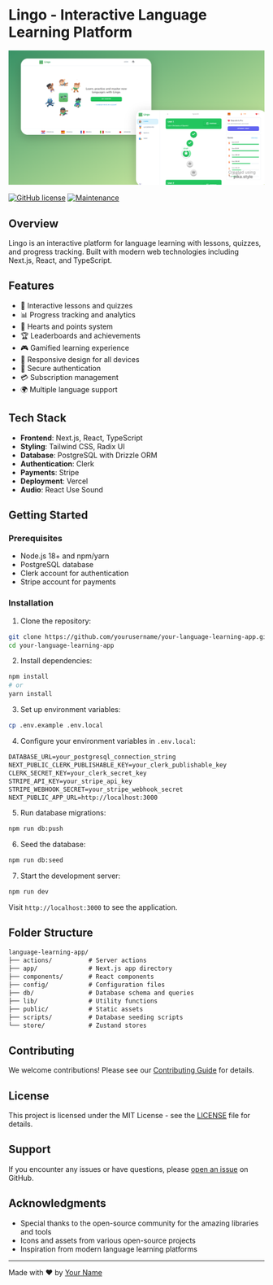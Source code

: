 # Lingo - Interactive Language Learning Platform

![Lingo - Interactive platform for language learning.](/.github/images/img_main.png "Lingo - Interactive platform for language learning.")

[![GitHub license](https://img.shields.io/badge/license-MIT-blue.svg)](https://github.com/yourusername/your-language-learning-app/blob/main/LICENSE "GitHub license")
[![Maintenance](https://img.shields.io/badge/Maintained%3F-yes-green.svg)](https://github.com/yourusername/your-language-learning-app/commits/main "Maintenance")

## Overview

Lingo is an interactive platform for language learning with lessons, quizzes, and progress tracking. Built with modern web technologies including Next.js, React, and TypeScript.

## Features

- 🎯 Interactive lessons and quizzes
- 📊 Progress tracking and analytics
- 💎 Hearts and points system
- 🏆 Leaderboards and achievements
- 🎮 Gamified learning experience
- 📱 Responsive design for all devices
- 🔐 Secure authentication
- 💳 Subscription management
- 🌍 Multiple language support

## Tech Stack

- **Frontend**: Next.js, React, TypeScript
- **Styling**: Tailwind CSS, Radix UI
- **Database**: PostgreSQL with Drizzle ORM
- **Authentication**: Clerk
- **Payments**: Stripe
- **Deployment**: Vercel
- **Audio**: React Use Sound

## Getting Started

### Prerequisites

- Node.js 18+ and npm/yarn
- PostgreSQL database
- Clerk account for authentication
- Stripe account for payments

### Installation

1. Clone the repository:

```bash
git clone https://github.com/yourusername/your-language-learning-app.git
cd your-language-learning-app
```

2. Install dependencies:

```bash
npm install
# or
yarn install
```

3. Set up environment variables:

```bash
cp .env.example .env.local
```

4. Configure your environment variables in `.env.local`:

```env
DATABASE_URL=your_postgresql_connection_string
NEXT_PUBLIC_CLERK_PUBLISHABLE_KEY=your_clerk_publishable_key
CLERK_SECRET_KEY=your_clerk_secret_key
STRIPE_API_KEY=your_stripe_api_key
STRIPE_WEBHOOK_SECRET=your_stripe_webhook_secret
NEXT_PUBLIC_APP_URL=http://localhost:3000
```

5. Run database migrations:

```bash
npm run db:push
```

6. Seed the database:

```bash
npm run db:seed
```

7. Start the development server:

```bash
npm run dev
```

Visit `http://localhost:3000` to see the application.

## Folder Structure

```
language-learning-app/
├── actions/          # Server actions
├── app/              # Next.js app directory
├── components/       # React components
├── config/           # Configuration files
├── db/               # Database schema and queries
├── lib/              # Utility functions
├── public/           # Static assets
├── scripts/          # Database seeding scripts
└── store/            # Zustand stores
```

## Contributing

We welcome contributions! Please see our [Contributing Guide](CONTRIBUTING.md) for details.

## License

This project is licensed under the MIT License - see the [LICENSE](LICENSE) file for details.

## Support

If you encounter any issues or have questions, please [open an issue](https://github.com/yourusername/your-language-learning-app/issues) on GitHub.

## Acknowledgments

- Special thanks to the open-source community for the amazing libraries and tools
- Icons and assets from various open-source projects
- Inspiration from modern language learning platforms

---

Made with ❤️ by [Your Name](https://github.com/yourusername)
